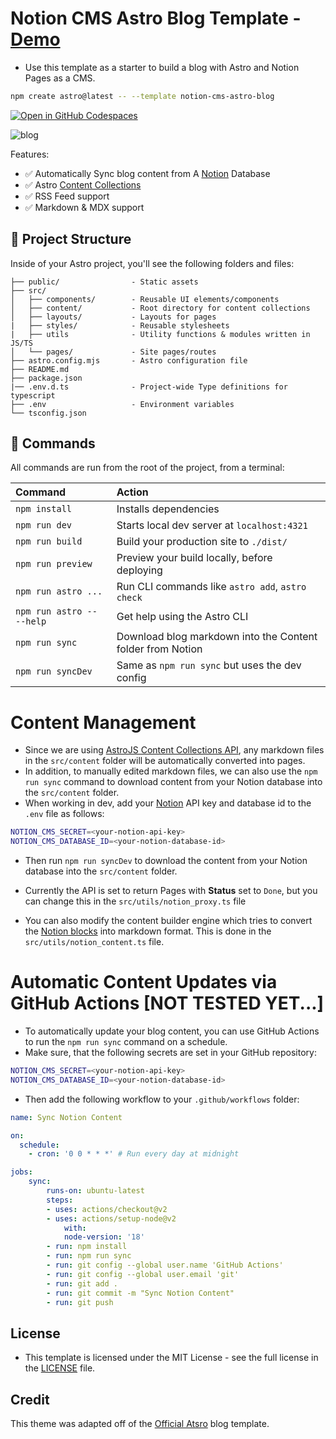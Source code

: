 # Notion CMS Astro Blog Template - [Demo](https://notion-cms-astro-blog.netlify.app/)

- Use this template as a starter to build a blog with Astro and Notion Pages as a CMS.

```sh
npm create astro@latest -- --template notion-cms-astro-blog
```

[![Open in GitHub Codespaces](https://github.com/codespaces/badge.svg)](https://codespaces.new/withastro/astro?devcontainer_path=.devcontainer/blog/devcontainer.json)

![blog](https://github.com/withastro/astro/assets/2244813/ff10799f-a816-4703-b967-c78997e8323d)

Features:

- ✅ Automatically Sync blog content from A [Notion](https://notion.so) Database
- ✅ Astro [Content Collections](https://docs.astro.build/en/guides/content-collections/)
- ✅ RSS Feed support
- ✅ Markdown & MDX support

## 🚀 Project Structure

Inside of your Astro project, you'll see the following folders and files:

```text
├── public/                - Static assets
├── src/
│   ├── components/        - Reusable UI elements/components
│   ├── content/           - Root directory for content collections
│   ├── layouts/           - Layouts for pages
|   ├── styles/            - Reusable stylesheets
|   ├── utils              - Utility functions & modules written in JS/TS
│   └── pages/             - Site pages/routes
├── astro.config.mjs       - Astro configuration file
├── README.md
├── package.json
|── .env.d.ts              - Project-wide Type definitions for typescript
├── .env                   - Environment variables
└── tsconfig.json
```

## 🧞 Commands

All commands are run from the root of the project, from a terminal:

| Command                   | Action                                                     |
| :------------------------ | :--------------------------------------------------------- |
| `npm install`             | Installs dependencies                                      |
| `npm run dev`             | Starts local dev server at `localhost:4321`                |
| `npm run build`           | Build your production site to `./dist/`                    |
| `npm run preview`         | Preview your build locally, before deploying               |
| `npm run astro ...`       | Run CLI commands like `astro add`, `astro check`           |
| `npm run astro -- --help` | Get help using the Astro CLI                               |
| `npm run sync`            | Download blog markdown into the Content folder from Notion |
| `npm run syncDev`         | Same as `npm run sync` but uses the dev config             |

# Content Management

- Since we are using [AstroJS Content Collections API](https://docs.astro.build/en/guides/content-collections/), any markdown files in the `src/content` folder will be automatically converted into pages.
- In addition, to manually edited markdown files, we can also use the `npm run sync` command to download content from your Notion database into the `src/content` folder.
- When working in dev, add your [Notion](https://notion.so) API key and database id to the `.env` file as follows:

```sh
NOTION_CMS_SECRET=<your-notion-api-key>
NOTION_CMS_DATABASE_ID=<your-notion-database-id>
```

- Then run `npm run syncDev` to download the content from your Notion database into the `src/content` folder.

- Currently the API is set to return Pages with **Status** set to `Done`, but you can change this in the `src/utils/notion_proxy.ts` file

- You can also modify the content builder engine which tries to convert the [Notion blocks](https://developers.notion.com/reference/block) into markdown format. This is done in the `src/utils/notion_content.ts` file.

# Automatic Content Updates via GitHub Actions [NOT TESTED YET...]

- To automatically update your blog content, you can use GitHub Actions to run the `npm run sync` command on a schedule.
- Make sure, that the following secrets are set in your GitHub repository:

```sh
NOTION_CMS_SECRET=<your-notion-api-key>
NOTION_CMS_DATABASE_ID=<your-notion-database-id>
```

- Then add the following workflow to your `.github/workflows` folder:

```yaml
name: Sync Notion Content

on:
  schedule:
    - cron: '0 0 * * *' # Run every day at midnight

jobs:
    sync:
        runs-on: ubuntu-latest
        steps:
        - uses: actions/checkout@v2
        - uses: actions/setup-node@v2
            with:
            node-version: '18'
        - run: npm install
        - run: npm run sync
        - run: git config --global user.name 'GitHub Actions'
        - run: git config --global user.email 'git'
        - run: git add .
        - run: git commit -m "Sync Notion Content"
        - run: git push
```


## License

- This template is licensed under the MIT License - see the full license in the [LICENSE](./LICENSE) file.



## Credit

This theme was adapted off of the [Official Atsro](https://github.com/withastro/astro/tree/main/examples/blog) blog template.
